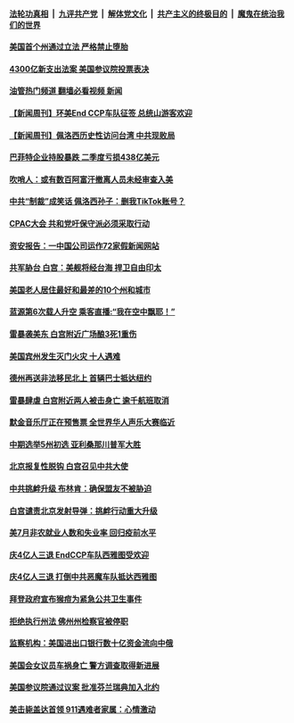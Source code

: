 ####  [法轮功真相](../../../../basic/blob/master/README.md?t=08080331) &nbsp;|&nbsp; [九评共产党](../../../../9ping.md/blob/master/README.md?t=08080331) &nbsp;|&nbsp; [解体党文化](../../../../jtdwh.md/blob/master/README.md?t=08080331)  &nbsp;|&nbsp; [共产主义的终极目的](../../../../gczydzjmd.md/blob/master/README.md?t=08080331) &nbsp;|&nbsp; [魔鬼在统治我们的世界](../../../../mgztzwmdsj.md/blob/master/README.md?t=08080331) 

#### [美国首个州通过立法 严格禁止堕胎](../pages/prog203/a103496926.md?t=08080331) 

#### [4300亿新支出法案 美国参议院投票表决](../pages/prog203/a103496931.md?t=08080331) 

#### [油管热门频道 翻墙必看视频 新闻](http://45.76.130.85:81/youtube.html?08080331)

#### [【新闻周刊】环美End CCP车队征签 总统山游客欢迎](../pages/prog203/a103496658.md?t=08080331) 

#### [【新闻周刊】佩洛西历史性访问台湾 中共现败局](../pages/prog203/a103496663.md?t=08080331) 

#### [巴菲特企业持股暴跌 二季度亏损438亿美元](../pages/prog203/a103496537.md?t=08080331) 

#### [吹哨人：或有数百阿富汗撤离人员未经审查入美](../pages/prog203/a103496510.md?t=08080331) 

#### [中共“制裁”成笑话 佩洛西孙子：删我TikTok账号？](../pages/prog203/a103496486.md?t=08080331) 

#### [CPAC大会 共和党吁保守派必须采取行动](../pages/prog203/a103496478.md?t=08080331) 

#### [资安报告：一中国公司运作72家假新闻网站](../pages/prog203/a103496386.md?t=08080331) 

#### [共军胁台 白宫：美舰将经台海 捍卫自由印太](../pages/prog203/a103496377.md?t=08080331) 

#### [美国老人居住最好和最差的10个州和城市](../pages/prog203/a103496229.md?t=08080331) 

#### [蓝源第6次载人升空 乘客直播:“我在空中飘耶！”](../pages/prog203/a103496215.md?t=08080331) 

#### [雷暴袭美东 白宫附近广场酿3死1重伤](../pages/prog203/a103496193.md?t=08080331) 

#### [美国宾州发生灭门火灾 十人遇难](../pages/prog203/a103495993.md?t=08080331) 

#### [德州再送非法移民北上 首辆巴士抵达纽约](../pages/prog203/a103496009.md?t=08080331) 

#### [雷暴肆虐 白宫附近两人被击身亡 逾千航班取消](../pages/prog203/a103496011.md?t=08080331) 

#### [默金音乐厅正在预售票 全世界华人声乐大赛临近](../pages/prog203/a103495857.md?t=08080331) 

#### [中期选举5州初选 亚利桑那川普军大胜](../pages/prog203/a103495862.md?t=08080331) 

#### [北京报复性脱钩 白宫召见中共大使](../pages/prog203/a103495850.md?t=08080331) 

#### [中共挑衅升级 布林肯：确保盟友不被胁迫](../pages/prog203/a103495852.md?t=08080331) 

#### [白宫谴责北京发射导弹：挑衅行动重大升级](../pages/prog203/a103495626.md?t=08080331) 

#### [美7月非农就业人数和失业率 回归疫前水平](../pages/prog203/a103495510.md?t=08080331) 

#### [庆4亿人三退 EndCCP车队西雅图受欢迎](../pages/prog203/a103495157.md?t=08080331) 

#### [庆4亿人三退 打倒中共恶魔车队抵达西雅图](../pages/prog203/a103495179.md?t=08080331) 

#### [拜登政府宣布猴痘为紧急公共卫生事件](../pages/prog203/a103495181.md?t=08080331) 

#### [拒绝执行州法 佛州州检察官被停职](../pages/prog203/a103495015.md?t=08080331) 

#### [监察机构：美国进出口银行数十亿资金流向中俄](../pages/prog203/a103494903.md?t=08080331) 

#### [美国会女议员车祸身亡 警方调查取得新进展](../pages/prog203/a103494864.md?t=08080331) 

#### [美国参议院通过议案 批准芬兰瑞典加入北约](../pages/prog203/a103494828.md?t=08080331) 

#### [美击毙盖达首领 911遇难者家属：心情激动](../pages/prog203/a103494371.md?t=08080331) 

<img src='http://gfw-breaker.win/goodnews/indexes/prog203.md' width='0px' height='0px'/>
